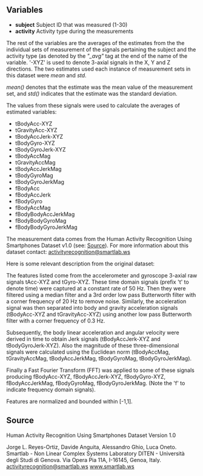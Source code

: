 ## Variables
* **subject** Subject ID that was measured (1-30)
* **activity** Activity type during the measurements


The rest of the variables are the averages of the estimates from the the individual sets of measurement of the signals pertaining the subject and the activity type (as denoted by the *"_avg"* tag at the end of the name of the variable. '-XYZ' is used to denote 3-axial signals in the X, Y and Z directions. The two estimates used each instance of measurement sets in this dataset were _mean_ and _std_. 


_mean()_ denotes that the estimate was the mean value of the measurement set, and _std()_ indicates that the estimate was the standard deviation.


The values from these signals were used to calculate the averages of estimated variables:

* tBodyAcc-XYZ
* tGravityAcc-XYZ
* tBodyAccJerk-XYZ
* tBodyGyro-XYZ
* tBodyGyroJerk-XYZ
* tBodyAccMag
* tGravityAccMag
* tBodyAccJerkMag
* tBodyGyroMag
* tBodyGyroJerkMag
* fBodyAcc
* fBodyAccJerk
* fBodyGyro
* fBodyAccMag
* fBodyBodyAccJerkMag
* fBodyBodyGyroMag
* fBodyBodyGyroJerkMag

The measurement data comes from the Human Activity Recognition Using Smartphones Dataset v1.0 (see: [Source](#source)). For more information about this dataset contact: activityrecognition@smartlab.ws

Here is some relevant description from the original dataset:


The features listed come from the accelerometer and gyroscope 3-axial raw signals tAcc-XYZ and tGyro-XYZ. These time domain signals (prefix 't' to denote time) were captured at a constant rate of 50 Hz. Then they were filtered using a median filter and a 3rd order low pass Butterworth filter with a corner frequency of 20 Hz to remove noise. Similarly, the acceleration signal was then separated into body and gravity acceleration signals (tBodyAcc-XYZ and tGravityAcc-XYZ) using another low pass Butterworth filter with a corner frequency of 0.3 Hz. 

Subsequently, the body linear acceleration and angular velocity were derived in time to obtain Jerk signals (tBodyAccJerk-XYZ and tBodyGyroJerk-XYZ). Also the magnitude of these three-dimensional signals were calculated using the Euclidean norm (tBodyAccMag, tGravityAccMag, tBodyAccJerkMag, tBodyGyroMag, tBodyGyroJerkMag). 

Finally a Fast Fourier Transform (FFT) was applied to some of these signals producing fBodyAcc-XYZ, fBodyAccJerk-XYZ, fBodyGyro-XYZ, fBodyAccJerkMag, fBodyGyroMag, fBodyGyroJerkMag. (Note the 'f' to indicate frequency domain signals). 

Features are normalized and bounded within [-1,1].


## <a name="source"> Source </a>
Human Activity Recognition Using Smartphones Dataset
Version 1.0

Jorge L. Reyes-Ortiz, Davide Anguita, Alessandro Ghio, Luca Oneto.
Smartlab - Non Linear Complex Systems Laboratory
DITEN - Università degli Studi di Genova.
Via Opera Pia 11A, I-16145, Genoa, Italy.
activityrecognition@smartlab.ws
www.smartlab.ws